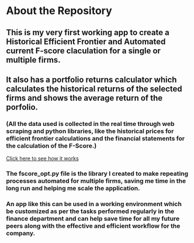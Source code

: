 # About the Repository
## This is my very first working app to create a Historical Efficient Frontier and Automated current F-score claculation for a single or multiple firms. 
## It also has a portfolio returns calculator which calculates the historical returns of the selected firms and shows the average return of the porfolio.
### (All the data used is collected in the real time through web scraping and python libraries, like the historical prices for efficient frontier calculations and the financial statements for the calculation of the F-Score.) 

[Click here to see how it works](https://96luvsharma-test-repo-luvsharma-ocqu9k.streamlitapp.com/)

### The fscore_opt.py file is the library I created to make repeating processes automated for multiple firms, saving me time in the long run and helping me scale the application.

### An app like this can be used in a working environment which be customized as per the tasks performed regularly in the finance department and can help save time for all my future peers along with the effective and efficient workflow for the company.
